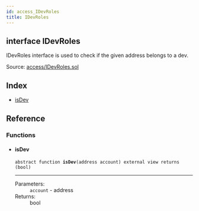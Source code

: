 ```yaml
---
id: access_IDevRoles
title: IDevRoles
---
```


<div class="contract-doc"><div class="contract"><h2 class="contract-header"><span class="contract-kind">interface</span> IDevRoles</h2><p class="description">IDevRoles interface is used to check if the given address belongs to a dev.</p><div class="source">Source: <a href="https://github.com/Cpollo/Ethereum/blob/v0.0.3/contracts/access/IDevRoles.sol" target="_blank">access/IDevRoles.sol</a></div></div><div class="index"><h2>Index</h2><ul><li><a href="access_IDevRoles.html#isDev">isDev</a></li></ul></div><div class="reference"><h2>Reference</h2><div class="functions"><h3>Functions</h3><ul><li><div class="item function"><span id="isDev" class="anchor-marker"></span><h4 class="name">isDev</h4><div class="body"><code class="signature"><span>abstract </span>function <strong>isDev</strong><span>(address account) </span><span>external </span><span>view </span><span>returns  (bool) </span></code><hr/><dl><dt><span class="label-parameters">Parameters:</span></dt><dd><div><code>account</code> - address</div></dd><dt><span class="label-return">Returns:</span></dt><dd>bool</dd></dl></div></div></li></ul></div></div></div>
